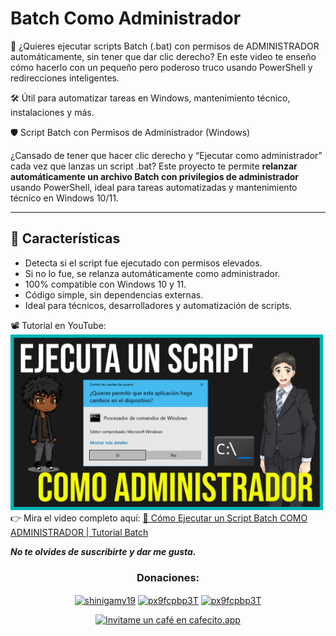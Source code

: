 # Batch Como Administrador
🔐 ¿Quieres ejecutar scripts Batch (.bat) con permisos de ADMINISTRADOR automáticamente, sin tener que dar clic derecho? En este video te enseño cómo hacerlo con un pequeño pero poderoso truco usando PowerShell y redirecciones inteligentes.

🛠️ Útil para automatizar tareas en Windows, mantenimiento técnico, instalaciones y más.

🛡️ Script Batch con Permisos de Administrador (Windows)

¿Cansado de tener que hacer clic derecho y “Ejecutar como administrador” cada vez que lanzas un script .bat? Este proyecto te permite **relanzar automáticamente un archivo Batch con privilegios de administrador** usando PowerShell, ideal para tareas automatizadas y mantenimiento técnico en Windows 10/11.

---

## 🚀 Características

- Detecta si el script fue ejecutado con permisos elevados.
- Si no lo fue, se relanza automáticamente como administrador.
- 100% compatible con Windows 10 y 11.
- Código simple, sin dependencias externas.
- Ideal para técnicos, desarrolladores y automatización de scripts.

📽️ Tutorial en YouTube:
<a href="https://youtu.be/El3RXgHJ2X0" target="blank"><img alt="Cómo Ejecutar un Script Batch COMO ADMINISTRADOR | Tutorial Batch" src="Batch como administrador.png" width="500" /></a>
👉 Mira el video completo aquí:
<a href="https://youtu.be/El3RXgHJ2X0">🔗 Cómo Ejecutar un Script Batch COMO ADMINISTRADOR | Tutorial Batch</a>

***No te olvides de suscribirte y dar me gusta.***

<div>
<h3 align="center">Donaciones:</h3>
<p align="center">
<a href="https://ceneka.net/mp/d/shinigamy19" target="blank"><img align="center" src="https://seeklogo.com/images/M/mercado-pago-logo-52B7182205-seeklogo.com.png?v=638388567080000000" alt="shinigamy19" height="35" width="35" title="Donaciones Por Mercado Pago" /></a>
<a href="https://www.paypal.me/shinigamy19" target="blank"><img align="center" src="https://upload.wikimedia.org/wikipedia/commons/a/a4/Paypal_2014_logo.png" alt="px9fcpbp3T" height="30" width="30" title="Donaciones Por PayPal"/></a>
<a href="https://www.patreon.com/shinigamy19" target="blank"><img align="center" src="https://cdn.icon-icons.com/icons2/2429/PNG/512/patreon_logo_icon_147253.png" alt="px9fcpbp3T" height="30" width="30" title="Donaciones Por Patreon"/></a>

</p>
<p align="center">
<a href='https://cafecito.app/shinigamy19' rel='noopener' target='_blank'><img srcset='https://cdn.cafecito.app/imgs/buttons/button_6.png 1x, https://cdn.cafecito.app/imgs/buttons/button_6_2x.png 2x, https://cdn.cafecito.app/imgs/buttons/button_6_3.75x.png 3.75x' src='https://cdn.cafecito.app/imgs/buttons/button_6.png' alt='Invitame un café en cafecito.app' title="Donaciones Por Cafecito"/></a></p>
</div>
